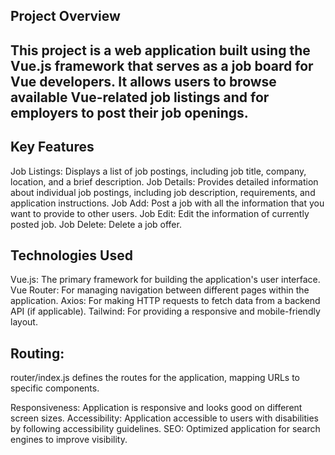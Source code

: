 ## Project Overview

## This project is a web application built using the Vue.js framework that serves as a job board for Vue developers. It allows users to browse available Vue-related job listings and for employers to post their job openings.

## Key Features

Job Listings: Displays a list of job postings, including job title, company, location, and a brief description.
Job Details: Provides detailed information about individual job postings, including job description, requirements, and application instructions.
Job Add: Post a job with all the information that you want to provide to other users.
Job Edit: Edit the information of currently posted job.
Job Delete: Delete a job offer.

## Technologies Used

Vue.js: The primary framework for building the application's user interface.
Vue Router: For managing navigation between different pages within the application.
Axios: For making HTTP requests to fetch data from a backend API (if applicable).
Tailwind: For providing a responsive and mobile-friendly layout.

## Routing:

router/index.js defines the routes for the application, mapping URLs to specific components.

Responsiveness: Application is responsive and looks good on different screen sizes.
Accessibility: Application accessible to users with disabilities by following accessibility guidelines.
SEO: Optimized application for search engines to improve visibility.

